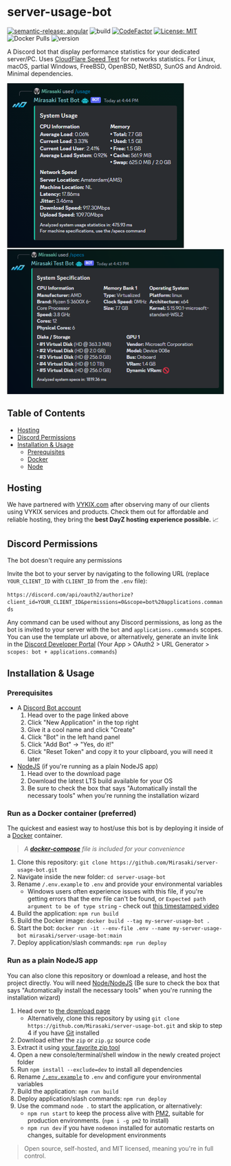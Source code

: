 # server-usage-bot

[![semantic-release: angular](https://img.shields.io/badge/semantic--release-angular-e10079?logo=semantic-release)](https://github.com/semantic-release/semantic-release)
![build](https://img.shields.io/github/actions/workflow/status/mirasaki/server-usage-bot/test.yml?branch=dev)
[![CodeFactor](https://www.codefactor.io/repository/github/mirasaki/server-usage-bot/badge)](https://www.codefactor.io/repository/github/mirasaki/server-usage-bot)
[![License: MIT](https://img.shields.io/badge/License-MIT-yellow.svg)](https://opensource.org/licenses/MIT)
![Docker Pulls](https://img.shields.io/docker/pulls/mirasaki/server-usage-bot)
![version](https://img.shields.io/github/v/release/Mirasaki/server-usage-bot)

A Discord bot that display performance statistics for your dedicated server/PC. Uses [CloudFlare Speed Test](https://speed.cloudflare.com/) for networks statistics. For Linux, macOS, partial Windows, FreeBSD, OpenBSD, NetBSD, SunOS and Android. Minimal dependencies.

![usage](./assets/usage.png)
![specs](./assets/specs.png)

## Table of Contents

- [Hosting](#hosting)
- [Discord Permissions](#discord-permissions)
- [Installation & Usage](#installation--usage)
  - [Prerequisites](#prerequisites)
  - [Docker](#run-as-a-docker-container-preferred)
  - [Node](#run-as-a-plain-nodejs-app)

## Hosting

We have partnered with [VYKIX.com](https://portal.vykix.com/aff.php?aff=17) after observing many of our clients using VYKIX services and products. Check them out for affordable and reliable hosting, they bring the **best DayZ hosting experience possible.** 📈

## Discord Permissions

The bot doesn't require any permissions

Invite the bot to your server by navigating to the following URL (replace `YOUR_CLIENT_ID` with `CLIENT_ID` from the `.env` file):

`https://discord.com/api/oauth2/authorize?client_id=YOUR_CLIENT_ID&permissions=0&scope=bot%20applications.commands`

Any command can be used without any Discord permissions, as long as the bot is invited to your server with the `bot` and `applications.commands` scopes. You can use the template url above, or alternatively, generate an invite link in the [Discord Developer Portal](https://discord.com/developers/applications) (Your App > OAuth2 > URL Generator > `scopes: bot + applications.commands`)

## Installation & Usage

### Prerequisites

- A [Discord Bot account](https://discord.com/developers/applications "Discord Developer Portal")
    1) Head over to the page linked above
    2) Click "New Application" in the top right
    3) Give it a cool name and click "Create"
    4) Click "Bot" in the left hand panel
    5) Click "Add Bot" -> "Yes, do it!"
    6) Click "Reset Token" and copy it to your clipboard, you will need it later
- [NodeJS](https://nodejs.org/en/download/ "Node official website") (if you're running as a plain NodeJS app)
    1) Head over to the download page
    2) Download the latest LTS build available for your OS
    3) Be sure to check the box that says "Automatically install the necessary tools" when you're running the installation wizard

### Run as a Docker container (preferred)

The quickest and easiest way to host/use this bot is by deploying it inside of a [Docker](https://docs.docker.com/engine/install/ "Official Docker Website") container.

> *A [**docker-compose**](https://docs.docker.com/compose/ "View docker-compose documentation") file is included for your convenience*

1. Clone this repository: `git clone https://github.com/Mirasaki/server-usage-bot.git`
2. Navigate inside the new folder: `cd server-usage-bot`
3. Rename `/.env.example` to `.env` and provide your environmental variables
    - Windows users often experience issues with this file, if you're getting errors that the env file can't be found, or `Expected path argument to be of type string` - check out [this timestamped video](https://youtu.be/6rOCUZ8opLM?t=42)
4. Build the application: `npm run build`
5. Build the Docker image: `docker build --tag my-server-usage-bot .`
6. Start the bot: `docker run -it --env-file .env --name my-server-usage-bot mirasaki/server-usage-bot:main`
7. Deploy application/slash commands: `npm run deploy`

### Run as a plain NodeJS app

You can also clone this repository or download a release, and host the project directly. You will need [Node/NodeJS](https://nodejs.org/en/ "Node official website") (Be sure to check the box that says "Automatically install the necessary tools" when you're running the installation wizard)

1. Head over to [the download page](https://github.com/Mirasaki/server-usage-bot/releases/)
    - Alternatively, clone this repository by using `git clone https://github.com/Mirasaki/server-usage-bot.git` and skip to step 4 if you have [Git](https://git-scm.com/downloads "Git Download Section") installed
2. Download either the `zip` or `zip.gz` source code
3. Extract it using [your favorite zip tool](https://www.rarlab.com/download.htm "It's WinRar, duh")
4. Open a new console/terminal/shell window in the newly created project folder
5. Run `npm install --exclude=dev` to install all dependencies
6. Rename [`/.env.example`](/.env.example "View .env.example file in current repository") to `.env` and configure your environmental variables
7. Build the application: `npm run build`
8. Deploy application/slash commands: `npm run deploy`
9. Use the command `node .` to start the application, or alternatively:
    - `npm run start` to keep the process alive with [PM2](https://pm2.io/ "PM2 | Official Website"), suitable for production environments. (`npm i -g pm2` to install)
    - `npm run dev` if you have `nodemon` installed for automatic restarts on changes, suitable for development environments

> Open source, self-hosted, and MIT licensed, meaning you're in full control.
